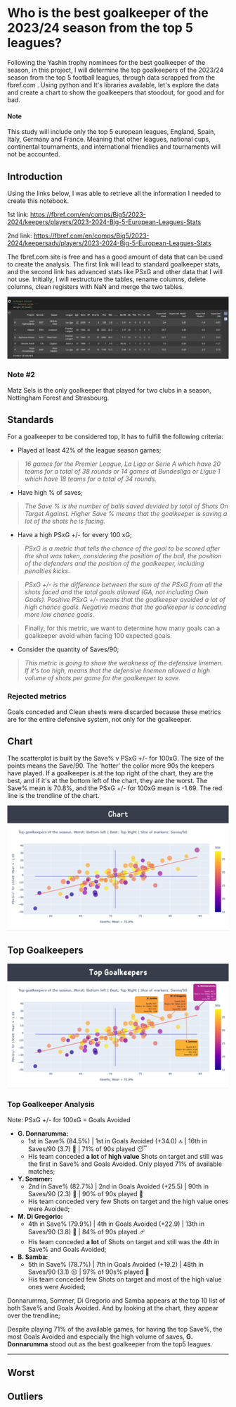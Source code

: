 # Who is the best goalkeeper of the 2023/24 season from the top 5 leagues?

Following the Yashin trophy nominees for the best goalkeeper of the season, in this project, I will determine the top goalkeepers of the 2023/24 season from the top 5 football leagues, through data scrapped from the fbref.com . Using python and It's libraries available, let's explore the data and create a chart to show the goalkeepers that stoodout, for good and for bad.

#### Note

This study will include only the top 5 european leagues, England, Spain, Italy, Germany and France. Meaning that other leagues, national cups, continental tournaments, and international friendlies and tournaments will not be accounted. 

## Introduction

Using the links below, I was able to retrieve all the information I needed to create this notebook.

1st link: https://fbref.com/en/comps/Big5/2023-2024/keepers/players/2023-2024-Big-5-European-Leagues-Stats

2nd link: https://fbref.com/en/comps/Big5/2023-2024/keepersadv/players/2023-2024-Big-5-European-Leagues-Stats

The fbref.com site is free and has a good amount of data that can be used to create the analysis.
The first link will lead to standard goalkeeper stats, and the second link has advanced stats like PSxG and other data that I will not use.
Initially, I will restructure the tables, rename columns, delete columns, clean registers with NaN and merge the two tables.

![alt text](https://github.com/adonisdario/data-science/blob/main/best-gk-2023-24/images/0.png?raw=true)

### Note #2

Matz Sels is the only goalkeeper that played for two clubs in a season, Nottingham Forest and Strasbourg.

## Standards

For a goalkeeper to be considered top, It has to fulfill the following criteria: 

- Played at least 42% of the league season games;
> *16 games for the Premier League, La Liga or Serie A which have 20 teams for a total of 38 rounds or 14 games at Bundesliga or Ligue 1 which have 18 teams for a total of 34 rounds.*

- Have high % of saves;
> *The Save % is the number of balls saved devided by total of Shots On Target Against. Higher Save % means that the goalkeeper is saving a lot of the shots he is facing.*

- Have a high PSxG +/- for every 100 xG;

> *PSxG is a metric that tells the chance of the goal to be scored after the shot was taken, considering the position of the ball, the position of the defenders and the position of the goalkeeper, including penalties kicks.*

> *PSxG +/- is the difference between the sum of the PSxG from all the shots faced and the total goals allowed (GA, not including Own Goals). Positive PSxG +/- means that the goalkeeper avoided a lot of high chance goals. Negative means that the goalkeeper is conceding more low chance goals.*

> Finally, for this metric, we want to determine how many goals can a goalkeeper avoid when facing 100 expected goals.

- Consider the quantity of Saves/90;

> *This metric is going to show the weakness of the defensive linemen. If it's too high, means that the defensive linemen allowed a high volume of shots per game for the goalkeeper to save.*

### Rejected metrics

Goals conceded and Clean sheets were discarded because these metrics are for the entire defensive system, not only for the goalkeeper.

## Chart

The scatterplot is built by the Save% v PSxG +/- for 100xG. The size of the points means the Save/90. The 'hotter' the collor more 90s the keepers have played. If a goalkeeper is at the top right of the chart, they are the best, and if it's at the bottom left of the chart, they are the worst.
The Save% mean is 70.8%, and the PSxG +/- for 100xG mean is -1.69. The red line is the trendline of the chart.

![alt text](https://github.com/adonisdario/data-science/blob/main/best-gk-2023-24/images/1.png?raw=true)

## Top Goalkeepers

![alt text](https://github.com/adonisdario/data-science/blob/main/best-gk-2023-24/images/2.png?raw=true)

### Top Goalkeeper Analysis

Note: PSxG +/- for 100xG = Goals Avoided

- **G. Donnarumma:**
  - 1st in Save% (84.5%) | 1st in Goals Avoided (+34.0) 🔝 | 16th in Saves/90 (3.7) 🫠 | 71% of 90s played 😴
  - His team conceded **a lot** of **high value** Shots on target and still was the first in Save% and Goals Avoided. Only played 71% of available matches;
- **Y. Sommer:**
  - 2nd in Save% (82.7%) | 2nd in Goals Avoided (+25.5) | 90th in Saves/90 (2.3) 🥱 | 90% of 90s played 🫡
  - His team conceded very few Shots on target and the high value ones were Avoided;
- **M. Di Gregorio:**
  - 4th in Save% (79.9%) | 4th in Goals Avoided (+22.9) | 13th in Saves/90 (3.8) 🫠 | 84% of 90s played 🩹
  - His team conceded **a lot** of Shots on target and still was the 4th in Save% and Goals Avoided;
- **B. Samba:**
  - 5th in Save% (78.7%) | 7th in Goals Avoided (+19.2) | 48th in Saves/90 (3.1) 😐 | 97% of 90s% played 💪
  - His team conceded few Shots on target and most of the high value ones were Avoided;
 
Donnarumma, Sommer, Di Gregorio and Samba appears at the top 10 list of both Save% and Goals Avoided. And by looking at the chart, they appear over the trendline;

Despite playing 71% of the available games, for having the top Save%, the most Goals Avoided and especially the high volume of saves, **G. Donnarumma** stood out as the best goalkeeper from the top5 leagues.

------

## Worst



## Outliers

